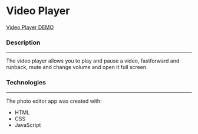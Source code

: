 # Video Player

[Video Player DEMO](https://anastasiyac.github.io/video-player/)


### Description
___________________________
The video player allows you to play and pause a video, fastforward and runback, mute and change volume and open it full screen.

### Technologies
____________________________
The photo editor app was created with:

+ HTML
+ CSS
+ JavaScript
